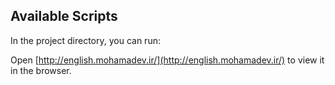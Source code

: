 ## Available Scripts

In the project directory, you can run:

Open [http://english.mohamadev.ir/](http://english.mohamadev.ir/) to view it in the browser.
